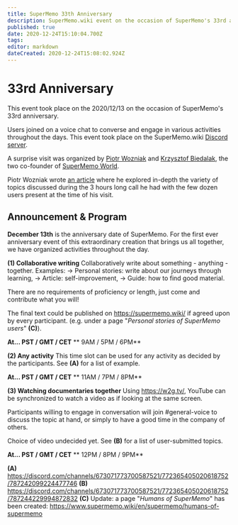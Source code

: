 ```yaml
---
title: SuperMemo 33th Anniversary
description: SuperMemo.wiki event on the occasion of SuperMemo's 33rd anniversary (2020/12/13).
published: true
date: 2020-12-24T15:10:04.700Z
tags: 
editor: markdown
dateCreated: 2020-12-24T15:08:02.924Z
---
```


# 33rd Anniversary

This event took place on the 2020/12/13 on the occasion of SuperMemo's 33rd anniversary.

Users joined on a voice chat to converse and engage in various activities throughout the days. This event took place on the SuperMemo.wiki [Discord server](https://discord.gg/vUQhqCT).

A surprise visit was organized by [Piotr Wozniak](/supermemo/piotr-wozniak) and [Krzysztof Biedalak](/supermemo/krzysztof-biedalak), the two co-founder of [SuperMemo World](https://super-memory.com/english/company/smworld.htm).

Piotr Wozniak wrote [an article](https://supermemo.guru/wiki/33rd_anniversary_of_SuperMemo) where he explored in-depth the variety of topics discussed during the 3 hours long call he had with the few dozen users present at the time of his visit.

## Announcement & Program

**December 13th** is the anniversary date of SuperMemo. For the first ever anniversary event of this extraordinary creation that brings us all together, we have organized activities throughout the day.

__**(1) Collaborative writing**__
Collaboratively write about something - anything - together. Examples:
  -> Personal stories: write about our journeys through learning,
  -> Article: self-improvement,
  -> Guide: how to find good material.

There are no requirements of proficiency or length, just come and contribute what you will!

The final text could be published on <https://supermemo.wiki/> if agreed upon by every participant. (e.g. under a page "*Personal stories of SuperMemo users*" **(C)**).

**At... PST   / GMT  / CET**
**         9AM  / 5PM  / 6PM**


__**(2) Any activity**__
This time slot can be used for any activity as decided by the participants. See **(A)** for a list of example.

**At... PST   / GMT  / CET**
**        11AM  / 7PM   / 8PM**


__**(3) Watching documentaries together**__
Using <https://w2g.tv/>, YouTube can be synchronized to watch a video as if looking at the same screen.

Participants willing to engage in conversation will join #general-voice to discuss the topic at hand, or simply to have a good time in the company of others.

Choice of video undecided yet. See **(B)** for a list of user-submitted topics.

**At... PST   / GMT  / CET**
**        12PM  / 8PM  / 9PM**

**(A)** https://discord.com/channels/673071773700587521/772365405020618752/787242099224477746
**(B)** https://discord.com/channels/673071773700587521/772365405020618752/787244229994872832
**(C)** Update: a page "*Humans of SuperMemo*" has been created: <https://www.supermemo.wiki/en/supermemo/humans-of-supermemo>
